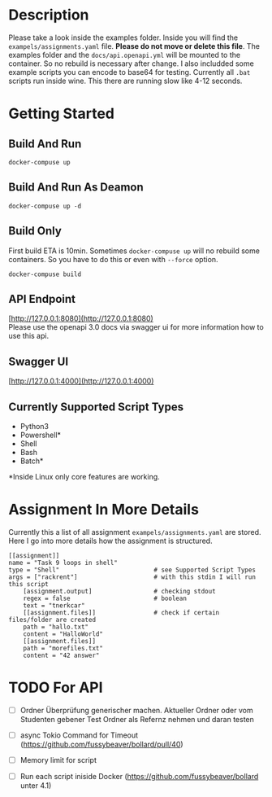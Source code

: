 # Description

Please take a look inside the examples folder. Inside you will find the ```exampels/assignments.yaml``` file. **Please do not move or delete this file**. 
The examples folder and the ```docs/api.openapi.yml``` will be mounted to the container. So no rebuild is necessary after change.
I also includded some example scripts you can encode to base64 for testing. Currently all ```.bat``` scripts run inside wine. This there are running slow like 4-12 seconds.

# Getting Started
## Build And Run
```
docker-compuse up
```
## Build And Run As Deamon
```
docker-compuse up -d
```
## Build Only
First build ETA is 10min.
Sometimes ```docker-compuse up``` will no rebuild some containers. So you have to do this or even with ``` --force ``` option.
```
docker-compuse build
```
## API Endpoint
[http://127.0.0.1:8080](http://127.0.0.1:8080)  
Please use the openapi 3.0 docs via swagger ui for more information how to use this api.
## Swagger UI
[http://127.0.0.1:4000](http://127.0.0.1:4000)

## Currently Supported Script Types
- Python3
- Powershell*
- Shell
- Bash
- Batch* 

*Inside Linux only core features are working.

# Assignment In More Details
Currently this a list of all assignment ```exampels/assignments.yaml``` are stored.
Here I go into more details how the assignment is structured.

```
[[assignment]]
name = "Task 9 loops in shell" 
type = "Shell"                          # see Supported Script Types 
args = ["rackrent"]                     # with this stdin I will run this script
    [assignment.output]                 # checking stdout
    regex = false                       # boolean
    text = "tnerkcar"
    [[assignment.files]]                # check if certain files/folder are created
    path = "hallo.txt"
    content = "HalloWorld"
    [[assignment.files]]
    path = "morefiles.txt"
    content = "42 answer"

```

# TODO For API
- [ ] Ordner Überprüfung generischer machen. Aktueller Ordner oder vom Studenten gebener Test Ordner als Refernz nehmen und daran testen 
- [ ]  async Tokio Command for Timeout (https://github.com/fussybeaver/bollard/pull/40) 
- [ ] Memory limit for script
- [ ] Run each script iniside Docker (https://github.com/fussybeaver/bollard unter 4.1)


